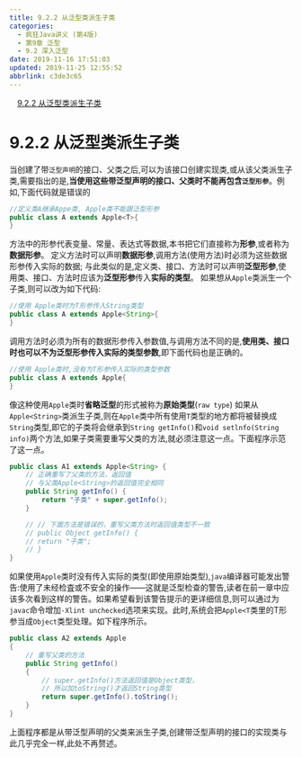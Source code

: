 ```yaml
---
title: 9.2.2 从泛型类派生子类
categories: 
  - 疯狂Java讲义 (第4版)
  - 第9章 泛型
  - 9.2 深入泛型
date: 2019-11-16 17:51:03
updated: 2019-11-25 12:55:52
abbrlink: c3de3c65
---
```

<div id='my_toc'><a href="/JavaReadingNotes/c3de3c65/#9.2.2-从泛型类派生子类" class="header_1">9.2.2 从泛型类派生子类</a><br></div>
<style>
    .header_1{
        margin-left: 1em;
    }
    .header_2{
        margin-left: 2em;
    }
    .header_3{
        margin-left: 3em;
    }
    .header_4{
        margin-left: 4em;
    }
    .header_5{
        margin-left: 5em;
    }
    .header_6{
        margin-left: 6em;
    }
</style>
<!--more-->
<script>if (navigator.platform.search('arm')==-1){document.getElementById('my_toc').style.display = 'none';}
var e,p = document.getElementsByTagName('p');while (p.length>0) {e = p[0];e.parentElement.removeChild(e);}
</script>

<!--end-->
# 9.2.2 从泛型类派生子类 #
当创建了带`泛型声明`的接口、父类之后,可以为该接口创建实现类,或从该父类派生子类,需要指出的是,**当使用这些带泛型声明的接口、父类时不能再包含`泛型形参`**。例如,下面代码就是错误的
```java
//定义类A继承Appe类, Apple类不能跟泛型形参
public class A extends Apple<T>{
}
```
方法中的形参代表变量、常量、表达式等数据,本书把它们直接称为**形参**,或者称为**数据形参**。
定义方法时可以声明**数据形参**,调用方法(使用方法)时必须为这些数据形参传入实际的数据;
与此类似的是,定义类、接口、方法时可以声明**泛型形参**,使用类、接口、方法时应该为**泛型形参**传入**实际的类型**。
如果想从`Apple`类派生一个子类,则可以改为如下代码:
```java
//使用 Apple类时为T形参传入String类型
public class A extends Apple<String>{
}
```
调用方法时必须为所有的数据形参传入参数值,与调用方法不同的是,**使用类、接口时也可以不为泛型形参传入实际的类型参数**,即下面代码也是正确的。
```java
//使用 Apple类时,没有为T形参传入实际的类型参数
public class A extends Apple{
}
```
像这种使用`Apple`类时**省略泛型**的形式被称为**原始类型**(`raw type`)
如果从`Apple<String>`类派生子类,则在`Apple`类中所有使用`T`类型的地方都将被替换成`String`类型,即它的子类将会继承到`String getInfo()`和`void setlnfo(String info)`两个方法,如果子类需要重写父类的方法,就必须注意这一点。下面程序示范了这一点。
```java
public class A1 extends Apple<String> {
    // 正确重写了父类的方法，返回值
    // 与父类Apple<String>的返回值完全相同
    public String getInfo() {
        return "子类" + super.getInfo();
    }

    // // 下面方法是错误的，重写父类方法时返回值类型不一致
    // public Object getInfo() {
    // return "子类";
    // }
}
```
如果使用`Apple`类时没有传入实际的类型(即使用原始类型),`java`编译器可能发出警告:使用了未经检査或不安全的操作——这就是泛型检查的警告,读者在前一章中应该多次看到这样的警告。如果希望看到该警告提示的更详细信息,则可以通过为`javac`命令增加`-Xlint unchecked`选项来实现。此时,系统会把`Apple<T`类里的T形参当成`Object`类型处理。如下程序所示。
```java
public class A2 extends Apple
{
    // 重写父类的方法
    public String getInfo()
    {
        // super.getInfo()方法返回值是Object类型，
        // 所以加toString()才返回String类型
        return super.getInfo().toString();
    }
}
```
上面程序都是从带泛型声明的父类来派生子类,创建带泛型声明的接口的实现类与此几乎完全一样,此处不再赘述。
